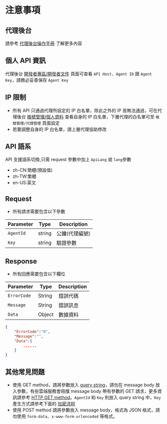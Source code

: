 # 注意事項

## 代理後台

請參考 [代理後台操作手冊](../AgentBackend/manual-cht.md) 了解更多內容

## 個人 API 資訊

代理後台 [開發者專區/開發者文件](../AgentBackend/manual-cht.md#開發者專區) 頁面可查看 `API Host`、`Agent ID` 跟 `Agent Key`，請務必妥善保存 `Agent Key`

## IP 限制

- 所有 API 只通過代理所設定的 IP 白名單，除此之外的 IP 皆無法通過，可在代理後台 [帳號管理/個人資料](../AgentBackend/manual-cht.md#代理基本資料) 查看自身的 IP 白名單，下層代理的白名單可至 `帳號管理/代理管理` 頁面設定 
- 若要調整自身的 IP 白名單，請上層代理協助修改

## API 語系
API 支援語系切換,只需 request 參數中加上 `ApiLang` 或 `lang`參數

- zh-CN:簡體(預設值)
- zh-TW:繁體
- en-US:英文

## Request
- 所有請求需要包含以下參數

| Parameter | Type   | Description    |
| --------- | ------ | -------------- |
| `AgentId` | string | 公鑰(代理編號) |
| `Key`     | string | 驗證參數       |

## Response
- 所有回應需要包含以下欄位

| Parameter   | Type   | Description |
| ----------- | ------ | ----------- |
| `ErrorCode` | String | 錯誤代碼      |
| `Message`   | String | 錯誤訊息    |
| `Data`      | Object | 數據資料    |

```json
{ 
    "ErrorCode":"0",
    "Message":"",
    "Data":{
        ......
    }
}
```

## 其他常見問題
- 使用 GET method，請將參數放入 [query string](https://en.wikipedia.org/wiki/Query_string)，請勿在 message body 放入參數，有些雲端服務會阻擋 message body 帶有參數的 GET 請求，更多資訊請參考 [HTTP GET method](https://developer.mozilla.org/en-US/docs/Web/HTTP/Methods/GET)。`AgentId` 和 `Key` 則放入 query string 中，`Key` 產生方式請參考下面的 [加密流程](#加密流程)
- 使用 POST method 請將參數放入 message body，格式為 JSON 格式，請勿使用 `form-data`、`x-www-form-urlencoded` 等格式。

